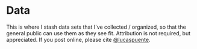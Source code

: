 # Data
This is where I stash data sets that I've collected / organized, so that the general public can use them as they see fit. Attribution is not required, but appreciated. If you post online, please cite [@lucaspuente](https://twitter.com/lucaspuente).
